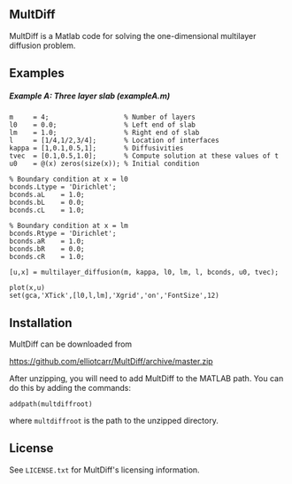 ## MultDiff

MultDiff is a Matlab code for solving the one-dimensional multilayer diffusion problem.

## Examples

##### Example A: Three layer slab (exampleA.m)

```
m     = 4;                   % Number of layers
l0    = 0.0;                 % Left end of slab
lm    = 1.0;                 % Right end of slab
l     = [1/4,1/2,3/4];       % Location of interfaces
kappa = [1,0.1,0.5,1];       % Diffusivities 
tvec  = [0.1,0.5,1.0];       % Compute solution at these values of t
u0    = @(x) zeros(size(x)); % Initial condition

% Boundary condition at x = l0
bconds.Ltype = 'Dirichlet'; 
bconds.aL    = 1.0; 
bconds.bL    = 0.0; 
bconds.cL    = 1.0;

% Boundary condition at x = lm
bconds.Rtype = 'Dirichlet'; 
bconds.aR    = 1.0; 
bconds.bR    = 0.0; 
bconds.cR    = 1.0;

[u,x] = multilayer_diffusion(m, kappa, l0, lm, l, bconds, u0, tvec);

plot(x,u)
set(gca,'XTick',[l0,l,lm],'Xgrid','on','FontSize',12)
```

## Installation

MultDiff can be downloaded from

https://github.com/elliotcarr/MultDiff/archive/master.zip

After unzipping, you will need to add MultDiff to the MATLAB path. You can do
this by adding the commands:
```
addpath(multdiffroot)
```
where `multdiffroot` is the path to the unzipped directory.

## License

See `LICENSE.txt` for MultDiff's licensing information.
